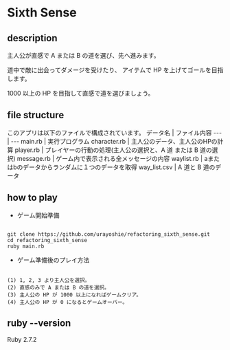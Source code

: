# Sixth Sense

## description

主人公が直感で A または B の道を選び、先へ進みます。

道中で敵に出会ってダメージを受けたり、
アイテムで HP を上げてゴールを目指します。

1000 以上の HP を目指して直感で道を選びましょう。

## file structure

このアプリは以下のファイルで構成されています。
 データ名 | ファイル内容 
--- | ---
main.rb | 実行プログラム
character.rb | 主人公のデータ、主人公のHPの計算
player.rb | プレイヤーの行動の処理(主人公の選択と、A 道 または B 道の選択)
message.rb | ゲーム内で表示される全メッセージの内容
waylist.rb | aまたはbのデータからランダムに１つのデータを取得
way_list.csv | A 道と B 道のデータ

## how to play

- ゲーム開始準備

```

git clone https://github.com/urayoshie/refactoring_sixth_sense.git
cd refactoring_sixth_sense
ruby main.rb

```

- ゲーム準備後のプレイ方法

```

(1) 1, 2, 3 より主人公を選択。
(2) 直感のみで A または B の道を選択。
(3) 主人公の HP が 1000 以上になればゲームクリア。
(4) 主人公の HP が 0 になるとゲームオーバー。

```

## ruby --version

Ruby 2.7.2
